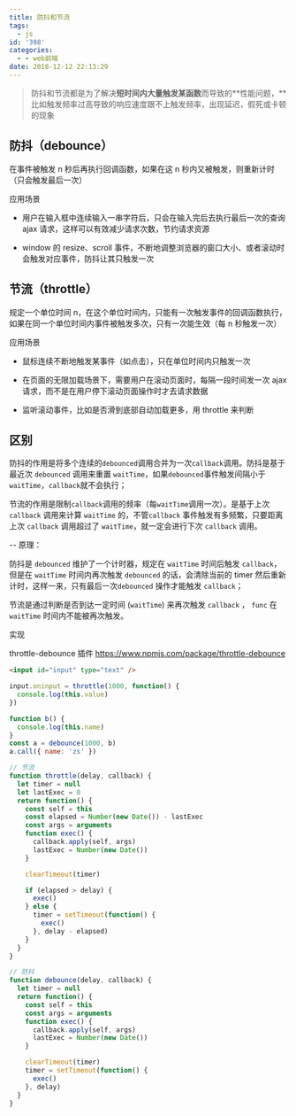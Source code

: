 ```yaml
---
title: 防抖和节流
tags:
  - js
id: '398'
categories:
  - - web前端
date: 2018-12-12 22:13:29
---
```


> 防抖和节流都是为了解决**短时间内大量触发某函数**而导致的**性能问题，**比如触发频率过高导致的响应速度跟不上触发频率，出现延迟，假死或卡顿的现象

## 防抖（debounce）

在事件被触发 n 秒后再执行回调函数，如果在这 n 秒内又被触发，则重新计时（只会触发最后一次）

应用场景

- 用户在输入框中连续输入一串字符后，只会在输入完后去执行最后一次的查询 ajax 请求，这样可以有效减少请求次数，节约请求资源

- window 的 resize、scroll 事件，不断地调整浏览器的窗口大小、或者滚动时会触发对应事件，防抖让其只触发一次

## 节流（throttle）

规定一个单位时间 n，在这个单位时间内，只能有一次触发事件的回调函数执行，如果在同一个单位时间内事件被触发多次，只有一次能生效（每 n 秒触发一次）

应用场景

- 鼠标连续不断地触发某事件（如点击），只在单位时间内只触发一次

- 在页面的无限加载场景下，需要用户在滚动页面时，每隔一段时间发一次 ajax 请求，而不是在用户停下滚动页面操作时才去请求数据

- 监听滚动事件，比如是否滑到底部自动加载更多，用 throttle 来判断

## 区别

防抖的作用是将多个连续的`debounced`调用合并为一次`callback`调用。防抖是基于最近次 `debounced` 调用来重置 `waitTime`，如果`debounced`事件触发间隔小于 `waitTime`，`callback`就不会执行；

节流的作用是限制`callback`调用的频率（每`waitTime`调用一次）。是基于上次 `callback` 调用来计算 `waitTime` 的，不管`callback` 事件触发有多频繁，只要距离上次 `callback` 调用超过了 `waitTime`，就一定会进行下次 `callback` 调用。

-- 原理：

防抖是 `debounced` 维护了一个计时器，规定在 `waitTime` 时间后触发 `callback`，但是在 `waitTime` 时间内再次触发 `debounced` 的话，会清除当前的 timer 然后重新计时，这样一来，只有最后一次`debounced` 操作才能触发 `callback`；

节流是通过判断是否到达一定时间 (`waitTime`) 来再次触发 `callback` ， `func` 在 `waitTime` 时间内不能被再次触发。

实现

throttle-debounce 插件 https://www.npmjs.com/package/throttle-debounce

```html
<input id="input" type="text" />
```

```js
input.oninput = throttle(1000, function() {
  console.log(this.value)
})

function b() {
  console.log(this.name)
}
const a = debounce(1000, b)
a.call({ name: 'zs' })

// 节流
function throttle(delay, callback) {
  let timer = null
  let lastExec = 0
  return function() {
    const self = this
    const elapsed = Number(new Date()) - lastExec
    const args = arguments
    function exec() {
      callback.apply(self, args)
      lastExec = Number(new Date())
    }

    clearTimeout(timer)

    if (elapsed > delay) {
      exec()
    } else {
      timer = setTimeout(function() {
        exec()
      }, delay - elapsed)
    }
  }
}

// 防抖
function debounce(delay, callback) {
  let timer = null
  return function() {
    const self = this
    const args = arguments
    function exec() {
      callback.apply(self, args)
      lastExec = Number(new Date())
    }

    clearTimeout(timer)
    timer = setTimeout(function() {
      exec()
    }, delay)
  }
}
```
